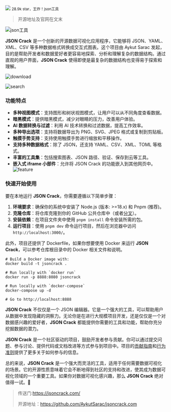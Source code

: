 <img src="/assets/image/240712-json-crack-1.png">
<small>28.9k star，王炸！json工具</small>

>开源地址及官网在文末

![json工具](/assets/image/240712-json-crack.png)

**JSON Crack** 是一个创新的开源数据可视化应用程序，它能够将 JSON、YAML、XML、CSV 等多种数据格式转换成交互式图表。这个项目由 Aykut Sarac 发起，目的是帮助开发者和数据爱好者更容易地探索、分析和理解复杂的数据结构。通过直观的用户界面，**JSON Crack** 使得即使是最复杂的数据结构也变得易于探索和理解。

![download](/assets/image/240712-json-crack-2.png)

![search](/assets/image/240712-json-crack-3.png)

### 功能特点
- **多种视图模式**：支持图形和树状视图模式，让用户可以从不同角度查看数据。
- **暗黑模式**：提供暗黑模式，减少对眼睛的压力，改善用户体验。
- **AI 数据转换与过滤**：利用 AI 技术转换和过滤数据，提高工作效率。
- **多种导出选项**：支持将数据导出为 PNG、SVG、JPEG 格式或复制到剪贴板。
- **触摸手势支持**：支持使用触摸手势进行缩放和平移操作。
- **支持多种数据格式**：除了 JSON，还支持 YAML、CSV、XML、TOML 等格式。
- **丰富的工具集**：包括搜索图表、JSON 路径、验证、保存到云等工具。
- **嵌入式 iframe 小部件**：允许将 JSON Crack 的功能嵌入到其他网页中。
![feature](/assets/image/240712-json-crack-1.png)
### 快速开始使用
要在本地运行 **JSON Crack**，你需要遵循以下简单步骤：
1. **环境要求**：确保你的系统中安装了 Node.js (版本: >=18.x) 和 Pnpm (推荐)。
2. **克隆仓库**：将仓库克隆到你的 GitHub 公共仓库中（或者[分叉](^4^)）。
3. **安装依赖**：在项目文件夹中使用 `pnpm install` 命令安装所需的包。
4. **运行项目**：使用 `pnpm dev` 命令运行项目，然后在浏览器中访问 `http://localhost:3000/`。

此外，项目还提供了 Dockerfile，如果你想要使用 Docker 来运行 **JSON Crack**，可以参考仓库根目录中的 Docker 相关文件和说明。

```
# Build a Docker image with:
docker build -t jsoncrack .

# Run locally with `docker run`
docker run -p 8888:8080 jsoncrack

# Run locally with `docker-compose`
docker-compose up -d

# Go to http://localhost:8888
```


**JSON Crack** 不仅仅是一个 JSON 编辑器。它是一个强大的工具，可以帮助用户从数据中发现隐藏的洞察力。无论你是在进行大规模项目开发，还是仅仅是一个对数据感兴趣的爱好者，**JSON Crack** 都能提供你需要的工具和功能，帮助你充分挖掘数据的潜力。

**JSON Crack** 是一个社区驱动的项目，鼓励开发者参与贡献。你可以通过提交问题、参与讨论、提供代码或文档改进等方式参与到项目中。项目的[贡献指南](^1^)和[行为准则](^1^)提供了更多关于如何参与的信息。

总的来说，**JSON Crack** 是一个强大而灵活的工具，适用于任何需要数据可视化的场景。它的开源性质意味着它会不断地得到社区的支持和改进，使其成为数据可视化领域的一个重要工具。如果你对数据可视化感兴趣，那么 **JSON Crack** 绝对值得一试。🚀

>传送门:https://jsoncrack.com/
>
>开源地址：https://github.com/AykutSarac/jsoncrack.com